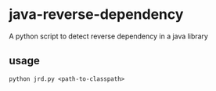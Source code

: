 # java-reverse-dependency
A python script to detect reverse dependency in a java library
## usage
`python jrd.py <path-to-classpath>`
